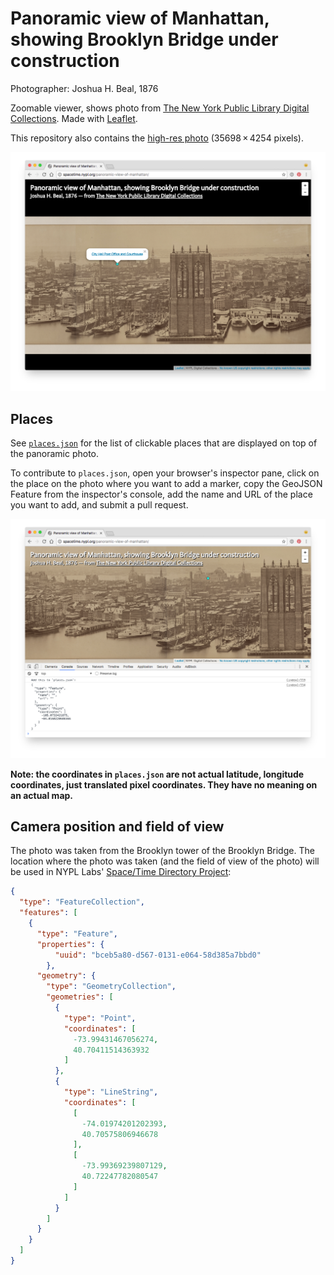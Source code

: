 #  Panoramic view of Manhattan, showing Brooklyn Bridge under construction

Photographer: Joshua H. Beal, 1876

Zoomable viewer, shows photo from [The New York Public Library Digital Collections](http://digitalcollections.nypl.org/items/bceb5a80-d567-0131-e064-58d385a7bbd0). Made with [Leaflet](http://leafletjs.com/).

This repository also contains the [high-res photo](nypl-panoramic-view-of-manhattan.jpg) (35698 × 4254 pixels).

[![](screenshot.png)](nypl-spacetime.github.io/panoramic-view-of-manhattan)

## Places

See [`places.json`](places.json) for the list of clickable places that are displayed on top of the panoramic photo.

To contribute to `places.json`, open your browser's inspector pane, click on the place on the photo where you want to add a marker, copy the GeoJSON Feature from the inspector's console, add the name and URL of the place you want to add, and submit a pull request.

![](contributing.png)

__Note: the coordinates in `places.json` are not actual latitude, longitude coordinates, just translated pixel coordinates. They have no meaning on an actual map.__

## Camera position and field of view

The photo was taken from the Brooklyn tower of the Brooklyn Bridge. The location where the photo was taken (and the field of view of the photo) will be used in NYPL Labs' [Space/Time Directory Project](http://spacetime.nypl.org/):

```json
{
  "type": "FeatureCollection",
  "features": [
    {
      "type": "Feature",
      "properties": {
          "uuid": "bceb5a80-d567-0131-e064-58d385a7bbd0"
        },
      "geometry": {
        "type": "GeometryCollection",
        "geometries": [
          {
            "type": "Point",
            "coordinates": [
              -73.99431467056274,
              40.70411514363932
            ]
          },
          {
            "type": "LineString",
            "coordinates": [
              [
                -74.01974201202393,
                40.70575806946678
              ],
              [
                -73.99369239807129,
                40.72247782080547
              ]
            ]
          }
        ]
      }
    }
  ]
}
```
